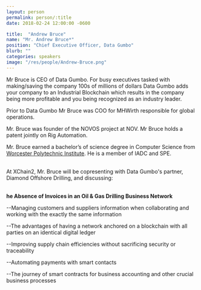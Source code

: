 ```yaml
---
layout: person
permalink: person/:title
date: 2018-02-24 12:00:00 -0600

title:  "Andrew Bruce"
name: "Mr. Andrew Bruce*"
position: "Chief Executive Officer, Data Gumbo"
blurb: ""
categories: speakers
image: "/res/people/Andrew-Bruce.png"
---
```


Mr Bruce is CEO of Data Gumbo. For busy executives tasked with making/saving the company 100s of millions of dollars Data Gumbo adds your company to an Industrial Blockchain which results in the company being more profitable and you being recognized as an industry leader.

Prior to Data Gumbo Mr Bruce was COO for MHWirth responsible for global operations.

Mr. Bruce was founder of the NOVOS project at NOV. Mr Bruce holds a patent jointly on Rig Automation.

Mr. Bruce earned a bachelor’s of science degree in Computer Science from [Worcester Polytechnic Institute](https://www.wpi.edu/). He is a member of IADC and SPE.

<br>
At XChain2, Mr. Bruce will be copresenting with Data Gumbo's partner, Diamond Offshore Drilling, and discussing:
<br>
<br>
<p><b>he Absence of Invoices in an Oil & Gas Drilling Business Network</b></p>

<p>--Managing customers and suppliers information when collaborating and working with the exactly the same information</p>
<p>--The advantages of having a network anchored on a blockchain with all parties on an identical digital ledger</p>
<p>--Improving supply chain efficiencies without sacrificing security or traceability</p> 
<p>--Automating payments with smart contacts</p>
<p>--The journey of smart contracts for business accounting and other crucial business processes</p>





